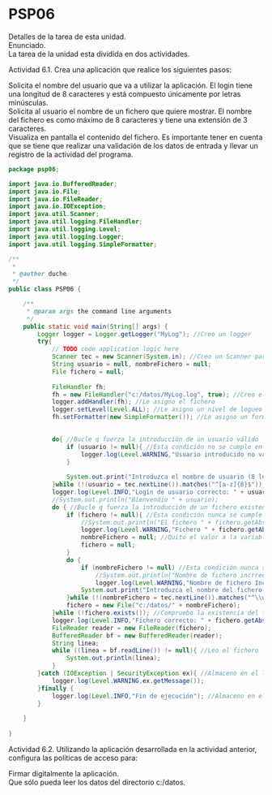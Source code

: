 # PSP06  
Detalles de la tarea de esta unidad.  
Enunciado.  
La tarea de la unidad esta dividida en dos actividades.  

Actividad 6.1. Crea una aplicación que realice los siguientes pasos:  

Solicita el nombre del usuario que va a utilizar la aplicación. El login tiene una longitud de 8 caracteres y está compuesto únicamente por letras minúsculas.  
Solicita al usuario el nombre de un fichero que quiere mostrar. El nombre del fichero es como máximo de 8 caracteres y tiene una extensión de 3 caracteres.  
Visualiza en pantalla el contenido del fichero.
Es importante tener en cuenta que se tiene que realizar una validación de los datos de entrada y llevar un registro de la actividad del programa.  
```Java
package psp06;

import java.io.BufferedReader;
import java.io.File;
import java.io.FileReader;
import java.io.IOException;
import java.util.Scanner;
import java.util.logging.FileHandler;
import java.util.logging.Level;
import java.util.logging.Logger;
import java.util.logging.SimpleFormatter;

/**
 *
 * @author duche
 */
public class PSP06 {

    /**
     * @param args the command line arguments
     */
    public static void main(String[] args) {
        Logger logger = Logger.getLogger("MyLog"); //Creo un logger
        try{
            // TODO code application logic here
            Scanner tec = new Scanner(System.in); //Creo un Scanner para capturar entrada de teclado
            String usuario = null, nombreFichero = null;
            File fichero = null;
            
            FileHandler fh;
            fh = new FileHandler("c:/datos/MyLog.log", true); //Creo el archivo de log
            logger.addHandler(fh); //Le asigno el fichero
            logger.setLevel(Level.ALL); //Le asigno un nivel de logueo (en este caso todo)
            fh.setFormatter(new SimpleFormatter()); //Le asigno un formatter

            
            do{ //Bucle q fuerza la introducción de un usuario válido
                if (usuario != null){ //Esta condición no se cumple en la primera iteración.
                    logger.log(Level.WARNING,"Usuario introducido no válido"); //Almaceno el fallo en el log
                }
                
                System.out.print("Introduzca el nombre de usuario (8 letras minúsculas): ");
            }while (!(usuario = tec.nextLine()).matches("^[a-z]{8}$")); //Este regex comprueba si se introduce una cadena de texto de 8 caracteres minúscula
            logger.log(Level.INFO,"Login de usuario correcto: " + usuario); //Almaceno el login correcto en el log
            //System.out.println("Bienvendio " + usuario);
            do { //Bucle q fuerza la introducción de un fichero existente
                if (fichero != null){ //Esta condición nunca se cumple en la primera iteración
                    //System.out.println("El fichero " + fichero.getAbsolutePath() + " no existe...");
                    logger.log(Level.WARNING,"Fichero " + fichero.getAbsolutePath() + " inexistente!!!"); //Almaceno el fallo en el log
                    nombreFichero = null; //Quito el valor a la variable para q entre en el otro bucle como si fuera la primera vez
                    fichero = null;
                }
                do {
                    if (nombreFichero != null) //Esta condición nunca se cumple en la rimera iteración
                        //System.out.println("Nombre de fichero incrrecto!!");
                        logger.log(Level.WARNING,"Nombre de fichero Incorrecto!!!"); //Almaceno el fallo en el log
                    System.out.print("Introduzca el nombre del fichero: ");
                }while (!(nombreFichero = tec.nextLine()).matches("^\\w{1,8}\\.\\w{3}$")); //Regex que detecta un numbre de fichero entre 1 y 8 caracteres alfanuméricos con una extensión de 3 caracteres alfanuméricos
                fichero = new File("c:/datos/" + nombreFichero);
            }while (!fichero.exists()); //Compruebo la existencia del fichero
            logger.log(Level.INFO,"Fichero correcto: " + fichero.getAbsolutePath()); //Almaceno el fichero correcto en el log
            FileReader reader = new FileReader(fichero);
            BufferedReader bf = new BufferedReader(reader);
            String linea;
            while ((linea = bf.readLine()) != null){ //Leo el fichero
                System.out.println(linea);
            }
        }catch (IOException | SecurityException ex){ //Almaceno en el log todos los posibles fallos
            logger.log(Level.WARNING,ex.getMessage());
        }finally {
            logger.log(Level.INFO,"Fin de ejecución"); //Almaceno en el log el fin de ejecución
        }
        
    }
    
}
```

Actividad 6.2. Utilizando la aplicación desarrollada en la actividad anterior, configura las políticas de acceso para:  

Firmar digitalmente la aplicación.  
Que sólo pueda leer los datos del directorio c:/datos.  
